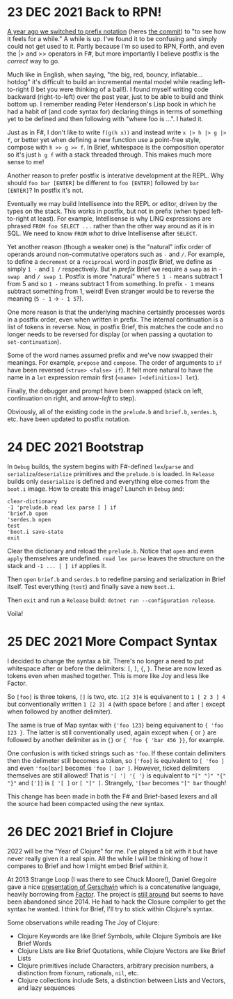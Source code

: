 # 23 DEC 2021 Back to RPN!

[A year ago we switched to prefix notation](https://github.com/AshleyF/brief/blob/gh-pages/sandbox/Language/journal/DEC2020.md#23-dec-2020-reverse-reverse-polish-notation) (heres [the commit](https://github.com/AshleyF/brief/commit/260a761b87c6976ac78be2c69cf1a1e145628cca)) to "to see how it feels for a while." A while is up. I've found it to be confusing and simply could not get used to it. Partly because I'm so used to RPN, Forth, and even the |> and >> operators in F#, but more importantly I believe postfix is the _correct_ way to go.

Much like in English, when saying, "the big, red, bouncy, inflatable... hotdog" it's difficult to build an incremental mental model while reading left-to-right (I bet you were thinking of a ball!). I found myself writing code backward (right-to-left) over the past year, just to be able to build and think bottom up. I remember reading Peter Henderson's Lisp book in which he had a habit of (and code syntax for) declaring things in terms of something yet to be defined and then following with "where foo is ...". I hated it.

Just as in F#, I don't like to write `f(g(h x))` and instead write `x |> h |> g |> f`, or better yet when defining a new function use a point-free style, compose with `h >> g >> f`. In Brief, whitespace is the composition operator so it's just `h g f` with a stack threaded through. This makes much more sense to me!

Another reason to prefer postfix is interative development at the REPL. Why should `foo bar [ENTER]` be different to `foo [ENTER]` followed by `bar [ENTER]`? In postfix it's not.

Eventually we may build Intellisence into the REPL or editor, driven by the types on the stack. This works in postfix, but not in prefix (when typed left-to-right at least). For example, Intellisense is why LINQ expressions are phrased `FROM foo SELECT ...` rather than the other way around as it is in SQL. We need to know `FROM` _what_ to drive Intellisense after `SELECT`.

Yet another reason (though a weaker one) is the "natural" infix order of operands around non-commutative operators such as `-` and `/`. For example, to define a `decrement` or a `reciprocal` word in _postfix_ Brief, we define as simply `1 -` and `1 /` respectively. But in _prefix_ Brief we require a `swap` as in `- swap ` and `/ swap 1`. Postfix is more "natural" where `5 1 -` means subtract 1 from 5 and so `1 -` means subtract 1 from something. In prefix `- 1` means subtract something from 1, weird! Even stranger would be to reverse the meaning (`5 - 1` -> `- 1 5`?).

One more reason is that the underlying machine certaintly processes words in a postfix order, even when written in prefix. The internal continuation is a list of tokens in reverse. Now, in postfix Brief, this matches the code and no longer needs to be reversed for display (or when passing a quotation to `set-continuation`).

Some of the word names assumed prefix and we've now swapped their meanings. For example, `prepose` and `compose`. The order of arguments to `if` have been reversed (`<true> <false> if`). It felt more natural to have the name in a `let` expression remain first (`<name> [<definition>] let`).

Finally, the debugger and prompt have been swapped (stack on left, continuation on right, and arrow-*left* to step).

Obviously, all of the existing code in the `prelude.b` and `brief.b`, `serdes.b`, etc. have been updated to postfix notation.

# 24 DEC 2021 Bootstrap

In `Debug` builds, the system begins with F#-defined `lex`/`parse` and `serialize`/`deserialize` primitives and the `prelude.b` is loaded. In `Release` builds only `deserialize` is defined and everything else comes from the `boot.i` image. How to create this image? Launch in `Debug` and:

```brief
clear-dictionary
-1 'prelude.b read lex parse [ ] if
'brief.b open
'serdes.b open
test
'boot.i save-state
exit
```

Clear the dictionary and reload the `prelude.b`. Notice that `open` and even `apply` themselves are undefined. `read lex parse` leaves the structure on the stack and `-1 ... [ ] if` applies it.

Then `open` `brief.b` and `serdes.b` to redefine parsing and serialization in Brief itself. Test everything (`test`) and finally save a new `boot.i`.

Then `exit` and run a `Release` build: `dotnet run --configuration release`.

Voila!

# 25 DEC 2021 More Compact Syntax

I decided to change the syntax a bit. There's no longer a need to put whitespace after or before the delimiters: `[`, `]`, `{`, `}`. These are now lexed as tokens even when mashed together. This is more like Joy and less like Factor.

So `[foo]` is three tokens, `[]` is two, etc. `1[2 3]4` is equivanent to `1 [ 2 3 ] 4` but conventionally written `1 [2 3] 4` (with space before `[` and after `]` except when followed by another delimiter).

The same is true of Map syntax with  `{'foo 123}` being equivanent to `{ 'foo 123 }`. The latter is still conventionally used, again except when `{` or `}` are followed by another delimiter as in `{}` or `{ 'foo { 'bar 456 }}`, for example.

One confusion is with ticked strings such as `'foo`. If these contain delimiters then the delimeter still becomes a token, so `['foo]` is equivalent to `[ 'foo ]` and even `'foo[bar]` becomes `'foo [ bar ]`. However, ticked delimiters themselves are still allowed! That is `'[ '] '{ '}` is equivalent to `"[" "]" "{" "}"` and  `[']]` is `[ '[ ]` or `[ "]" ]`.  Strangely, `'[bar` becomes `"[" bar` though!

This change has been made in both the F# and Brief-based lexers and all the source had been compacted using the new syntax.

# 26 DEC 2021 Brief in Clojure

2022 will be the "Year of Clojure" for me. I've played a bit with it but have never really given it a real spin. All the while I will be thinking of how it compares to Brief and how I might embed Brief within it.

At 2013 Strange Loop (I was there to see Chuck Moore!), Daniel Gregoire gave a nice [presentation of Gerschwin](https://www.infoq.com/presentations/gershwin/) which is a concatenative language, heavily borrowing from [Factor](http://factorcode.org). The project is [still around](https://gershwin.github.io/) but seems to have been abandoned since 2014. He had to hack the Closure compiler to get the syntax he wanted. I think for Brief, I'll try to stick within Clojure's syntax.

Some observations while reading The Joy of Clojure:

- Clojure Keywords are like Brief Symbols, while Clojure Symbols are like Brief Words
- Clojure Lists are like Brief Quotations, while Clojure Vectors are like Brief Lists
- Clojure primitives include Characters, arbitrary precision numbers, a distinction from fixnum, rationals, `nil`, etc.
- Clojure collections include Sets, a distinction between Lists and Vectors, and lazy sequences
